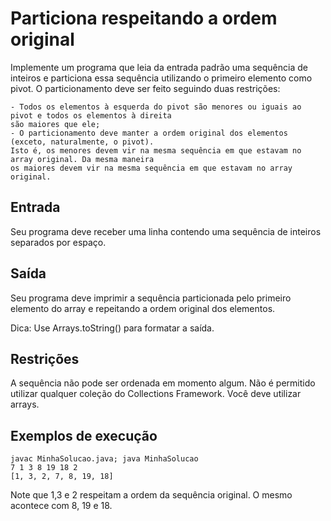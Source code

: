 # Particiona respeitando a ordem original

Implemente um programa que leia da entrada padrão uma sequência de inteiros e particiona essa sequência utilizando o primeiro elemento como pivot. O particionamento deve ser feito seguindo duas restrições:

	- Todos os elementos à esquerda do pivot são menores ou iguais ao pivot e todos os elementos à direita
	são maiores que ele;
	- O particionamento deve manter a ordem original dos elementos (exceto, naturalmente, o pivot).
	Isto é, os menores devem vir na mesma sequência em que estavam no array original. Da mesma maneira
	os maiores devem vir na mesma sequência em que estavam no array original.

## Entrada

Seu programa deve receber uma linha contendo uma sequência de inteiros separados por espaço.

## Saída

Seu programa deve imprimir a sequência particionada pelo primeiro elemento do array e repeitando a ordem original dos elementos.

Dica: Use Arrays.toString() para formatar a saída.

## Restrições

A sequência não pode ser ordenada em momento algum. Não é permitido utilizar qualquer coleção do Collections Framework. Você deve utilizar arrays.

## Exemplos de execução

	javac MinhaSolucao.java; java MinhaSolucao
	7 1 3 8 19 18 2
	[1, 3, 2, 7, 8, 19, 18]
	
Note que 1,3 e 2 respeitam a ordem da sequência original. O mesmo acontece com 8, 19 e 18.